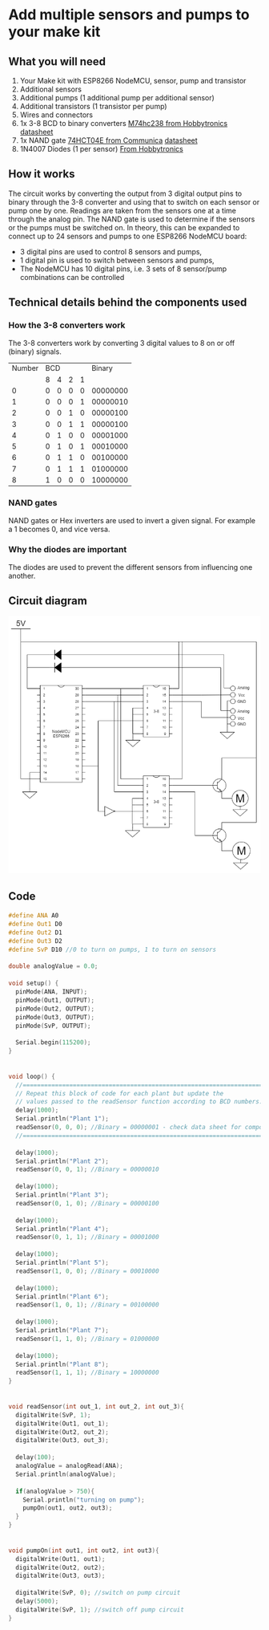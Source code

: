 # Add multiple sensors and pumps to your make kit

## What you will need
1. Your Make kit with ESP8266 NodeMCU, sensor, pump and transistor
2. Additional sensors
3. Additional pumps (1 additional pump per additional sensor)
4. Additional transistors (1 transistor per pump)
5. Wires and connectors
6. 1x 3-8 BCD to binary converters [M74hc238 from Hobbytronics](https://www.hobbytronics.co.za/p/252/74hc238-3-to-8-line-decoder) [datasheet](https://www.alldatasheet.com/datasheet-pdf/pdf/23055/STMICROELECTRONICS/M74HC238.html)
7. 1x NAND gate [74HCT04E from Communica](https://www.communica.co.za/products/74hct04e) [datasheet](https://datasheet.datasheetarchive.com/originals/distributors/Datasheets-NXP/DSANXP010001037.pdf)
8. 1N4007 Diodes (1 per sensor) [From Hobbytronics](https://www.hobbytronics.co.za/p/389/1n4001-1n4004-1n4007-rl207-1n5404-1n5406-1n5408)


## How it works
The circuit works by converting the output from 3 digital output pins to binary through the 3-8 converter and using that to switch on each sensor or pump one by one. Readings are taken from the sensors one at a time through the analog pin. The NAND gate is used to determine if the sensors or the pumps must be switched on. In theory, this can be expanded to connect up to 24 sensors and pumps to one ESP8266 NodeMCU board:
* 3 digital pins are used to control 8 sensors and pumps,
* 1 digital pin is used to switch between sensors and pumps,
* The NodeMCU has 10 digital pins, i.e. 3 sets of 8 sensor/pump combinations can be controlled

## Technical details behind the components used
### How the 3-8 converters work
The 3-8 converters work by converting 3 digital values to 8 on or off (binary) signals.

<table>
  <tr>
    <td>Number</td>
    <td colspan="4">BCD</td>
    <td>Binary</td>
  </tr>
  <tr>
    <td></td>
    <td>8</td>
    <td>4</td>
    <td>2</td>
    <td>1</td>
    <td></td>
  </tr>
  <tr>
    <td>0</td>
    <td>0</td>
    <td>0</td>
    <td>0</td>
    <td>0</td>
    <td>00000000</td>
  </tr>
  <tr>
    <td>1</td>
    <td>0</td>
    <td>0</td>
    <td>0</td>
    <td>1</td>
    <td>00000010</td>
  </tr>
  <tr>
    <td>2</td>
    <td>0</td>
    <td>0</td>
    <td>1</td>
    <td>0</td>
    <td>00000100</td>
  </tr>
  <tr>
    <td>3</td>
    <td>0</td>
    <td>0</td>
    <td>1</td>
    <td>1</td>
    <td>00000100</td>
  </tr>
  <tr>
    <td>4</td>
    <td>0</td>
    <td>1</td>
    <td>0</td>
    <td>0</td>
    <td>00001000</td>
  </tr>
  <tr>
    <td>5</td>
    <td>0</td>
    <td>1</td>
    <td>0</td>
    <td>1</td>
    <td>00010000</td>
  </tr>
  <tr>
    <td>6</td>
    <td>0</td>
    <td>1</td>
    <td>1</td>
    <td>0</td>
    <td>00100000</td>
  </tr>
  <tr>
    <td>7</td>
    <td>0</td>
    <td>1</td>
    <td>1</td>
    <td>1</td>
    <td>01000000</td>
  </tr>
  <tr>
    <td>8</td>
    <td>1</td>
    <td>0</td>
    <td>0</td>
    <td>0</td>
    <td>10000000</td>
  </tr>
</table>

### NAND gates
NAND gates or Hex inverters are used to invert a given signal. For example a 1 becomes 0, and vice versa. 


### Why the diodes are important
The diodes are used to prevent the different sensors from influencing one another. 

## Circuit diagram
<img src="./multiple_sensors_and_pumps/schematic.png" alt="schematic" width="900"/>

## Code
```C++
#define ANA A0
#define Out1 D0
#define Out2 D1
#define Out3 D2
#define SvP D10 //0 to turn on pumps, 1 to turn on sensors

double analogValue = 0.0;

void setup() {
  pinMode(ANA, INPUT);
  pinMode(Out1, OUTPUT);           
  pinMode(Out2, OUTPUT);
  pinMode(Out3, OUTPUT);
  pinMode(SvP, OUTPUT);

  Serial.begin(115200);
}


void loop() {
  //=======================================================================
  // Repeat this block of code for each plant but update the 
  // values passed to the readSensor function according to BCD numbers.
  delay(1000);
  Serial.println("Plant 1");
  readSensor(0, 0, 0); //Binary = 00000001 - check data sheet for component
  //=======================================================================
  
  delay(1000);
  Serial.println("Plant 2");
  readSensor(0, 0, 1); //Binary = 00000010

  delay(1000);
  Serial.println("Plant 3");
  readSensor(0, 1, 0); //Binary = 00000100

  delay(1000);
  Serial.println("Plant 4");
  readSensor(0, 1, 1); //Binary = 00001000

  delay(1000);
  Serial.println("Plant 5");
  readSensor(1, 0, 0); //Binary = 00010000

  delay(1000);
  Serial.println("Plant 6");
  readSensor(1, 0, 1); //Binary = 00100000

  delay(1000);
  Serial.println("Plant 7");
  readSensor(1, 1, 0); //Binary = 01000000

  delay(1000);
  Serial.println("Plant 8");
  readSensor(1, 1, 1); //Binary = 10000000
}


void readSensor(int out_1, int out_2, int out_3){
  digitalWrite(SvP, 1);
  digitalWrite(Out1, out_1);
  digitalWrite(Out2, out_2);
  digitalWrite(Out3, out_3);

  delay(100);
  analogValue = analogRead(ANA);
  Serial.println(analogValue);

  if(analogValue > 750){
    Serial.println("turning on pump");
    pumpOn(out1, out2, out3);
  }
}


void pumpOn(int out1, int out2, int out3){
  digitalWrite(Out1, out1);
  digitalWrite(Out2, out2);
  digitalWrite(Out3, out3);

  digitalWrite(SvP, 0); //switch on pump circuit
  delay(5000);
  digitalWrite(SvP, 1); //switch off pump circuit
}

```